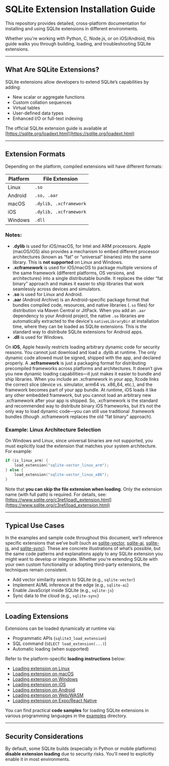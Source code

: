 # SQLite Extension Installation Guide

This repository provides detailed, cross-platform documentation for installing and using SQLite extensions in different environments.

Whether you're working with Python, C, Node.js, or on iOS/Android, this guide walks you through building, loading, and troubleshooting SQLite extensions.

---

## What Are SQLite Extensions?

SQLite extensions allow developers to extend SQLite’s capabilities by adding:

* New scalar or aggregate functions
* Custom collation sequences
* Virtual tables
* User-defined data types
* Enhanced I/O or full-text indexing

The official SQLite extension guide is available at [https://sqlite.org/loadext.html](https://sqlite.org/loadext.html)

---

## Extension Formats

Depending on the platform, compiled extensions will have different formats:

| Platform | File Extension         |
| -------- | -----------------------|
| Linux    | `.so`                  |
| Android  | `.so, .aar`            |
| macOS    | `.dylib, .xcframework` |
| iOS      | `.dylib, .xcframework` |
| Windows  | `.dll`                 |

### Notes:

* **.dylib** is used for iOS/macOS, for Intel and ARM processors. Apple (macOS/iOS) also provides a mechanism to embed different processor architectures (known as “fat” or “universal” binaries) into the same library. This is **not supported** on Linux and Windows.
* **.xcframework** is used for iOS/macOS to package multiple versions of the same framework (different platforms, OS versions, and architectures) into a single distributable bundle. It replaces the older “fat binary” approach and makes it easier to ship libraries that work seamlessly across devices and simulators.
* **.so** is used for Linux and Android.
* **.aar** (Android Archive) is an Android-specific package format that bundles compiled code, resources, and native libraries (`.so` files) for distribution via Maven Central or JitPack. When you add an `.aar` dependency to your Android project, the native `.so` libraries are automatically extracted to the device's `nativeLibraryDir` at installation time, where they can be loaded as SQLite extensions. This is the standard way to distribute SQLite extensions for Android apps.
* **.dll** is used for Windows.

On **iOS**, Apple heavily restricts loading arbitrary dynamic code for security reasons. You cannot just download and load a .dylib at runtime. The only dynamic code allowed must be signed, shipped with the app, and declared properly.
A **.xcframework** is just a packaging format for distributing precompiled frameworks across platforms and architectures. It doesn’t give you new dynamic loading capabilities—it just makes it easier to bundle and ship libraries. When you include an .xcframework in your app, Xcode links the correct slice (device vs. simulator, arm64 vs. x86_64, etc.), and the framework becomes part of your app bundle. At runtime, iOS loads it like any other embedded framework, but you cannot load an arbitrary new .xcframework after your app is shipped.
So, .xcframework is the standard and recommended way to distribute binary iOS frameworks, but it’s not the only way to load dynamic code—you can still use traditional .framework bundles (though .xcframework replaces the old “fat binary” approach).

### Example: Linux Architecture Selection

On Windows and Linux, since universal binaries are not supported, you must explicitly load the extension that matches your system architecture. For example:

```c
if (is_linux_arm) {
    load_extension("sqlite-vector_linux_arm");
} else {
    load_extension("sqlite-vector_linux_x86");
}
```

Note that **you can skip the file extension when loading**. Only the extension name (with full path) is required.
For details, see: [https://www.sqlite.org/c3ref/load\_extension.html](https://www.sqlite.org/c3ref/load_extension.html)

---

## Typical Use Cases

In the examples and sample code throughout this document, we’ll reference specific extensions that we’ve built (such as [sqlite-vector](https://github.com/sqliteai/sqlite-vector), [sqlite-ai](https://github.com/sqliteai/sqlite-ai), [sqlite-js](https://github.com/sqliteai/sqlite-js), and [sqlite-sync](https://github.com/sqliteai/sqlite-sync)). These are concrete illustrations of what’s possible, but the same code patterns and explanations apply to any SQLite extension you might want to develop or integrate. Whether you’re extending SQLite with your own custom functionality or adopting third-party extensions, the techniques remain consistent.
* Add vector similarity search to SQLite (e.g., `sqlite-vector`)
* Implement AI/ML inference at the edge (e.g., `sqlite-ai`)
* Enable JavaScript inside SQLite (e.g., `sqlite-js`)
* Sync data to the cloud (e.g., `sqlite-sync`)

---

## Loading Extensions

Extensions can be loaded dynamically at runtime via:

* Programmatic APIs (`sqlite3_load_extension`)
* SQL command (`SELECT load_extension(...)`)
* Automatic loading (when supported)

Refer to the platform-specific **loading instructions** below:

* [Loading extension on Linux](platforms/linux.md)
* [Loading extension on macOS](platforms/macos.md)
* [Loading extension on Windows](platforms/windows.md)
* [Loading extension on iOS](platforms/ios.md)
* [Loading extension on Android](platforms/android.md)
* [Loading extension on Web/WASM](https://github.com/sqliteai/sqlite-extensions-guide/tree/main/examples/browser-wasm)
* [Loading extension on Expo/React Native](platforms/react-native-expo.md)

You can find practical **code samples** for loading SQLite extensions in various programming languages in the [examples](examples) directory.

---

## Security Considerations

By default, some SQLite builds (especially in Python or mobile platforms) **disable extension loading** due to security risks. You'll need to explicitly enable it in most environments.

